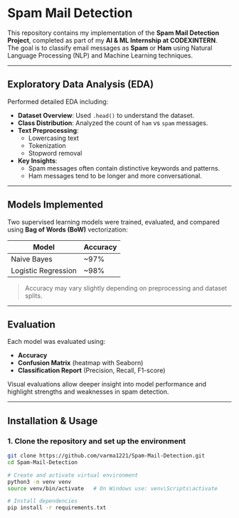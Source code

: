 # Spam Mail Detection

This repository contains my implementation of the **Spam Mail Detection Project**, completed as part of my **AI & ML Internship at CODEXINTERN**.  
The goal is to classify email messages as **Spam** or **Ham** using Natural Language Processing (NLP) and Machine Learning techniques.

---

## Exploratory Data Analysis (EDA)

Performed detailed EDA including:

- **Dataset Overview**: Used `.head()` to understand the dataset.  
- **Class Distribution**: Analyzed the count of `ham` vs `spam` messages.  
- **Text Preprocessing**:
  - Lowercasing text  
  - Tokenization  
  - Stopword removal  
- **Key Insights**:
  - Spam messages often contain distinctive keywords and patterns.
  - Ham messages tend to be longer and more conversational.

---

## Models Implemented

Two supervised learning models were trained, evaluated, and compared using **Bag of Words (BoW)** vectorization:

| Model                  | Accuracy |
|------------------------|----------|
| Naive Bayes           | ~97%     |
| Logistic Regression   | ~98%     |

> Accuracy may vary slightly depending on preprocessing and dataset splits.

---

## Evaluation

Each model was evaluated using:

- **Accuracy**
- **Confusion Matrix** (heatmap with Seaborn)
- **Classification Report** (Precision, Recall, F1-score)

Visual evaluations allow deeper insight into model performance and highlight strengths and weaknesses in spam detection.

---

## Installation & Usage

### 1. Clone the repository and set up the environment
```bash
git clone https://github.com/varma1221/Spam-Mail-Detection.git
cd Spam-Mail-Detection

# Create and activate virtual environment
python3 -m venv venv
source venv/bin/activate   # On Windows use: venv\Scripts\activate

# Install dependencies
pip install -r requirements.txt
